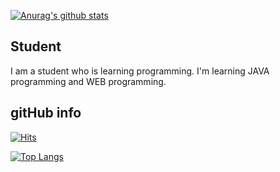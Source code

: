 [![Anurag's github stats](https://github-readme-stats.vercel.app/api?username=coldzero7362)](https://github.com/anuraghazra/github-readme-stats)
 
 Student
 -----------------
 I am a student who is learning programming.
I'm learning JAVA programming and WEB programming.

gitHub info
---------------
[![Hits](https://hits.seeyoufarm.com/api/count/incr/badge.svg?url=https%3A%2F%2Fgithub.com%2Fcoldzero7362&count_bg=%23485B6E&title_bg=%232B373F&icon=&icon_color=%23E7E7E7&title=Visitors&edge_flat=false)](https://hits.seeyoufarm.com)

[![Top Langs](https://github-readme-stats.vercel.app/api/top-langs/?username=coldzero7362&layout=compact&hide_border=true#2)](https://github.com/coldzero7362)

